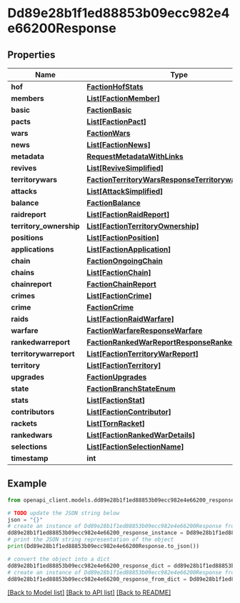 # Dd89e28b1f1ed88853b09ecc982e4e66200Response


## Properties

Name | Type | Description | Notes
------------ | ------------- | ------------- | -------------
**hof** | [**FactionHofStats**](FactionHofStats.md) |  | 
**members** | [**List[FactionMember]**](FactionMember.md) |  | 
**basic** | [**FactionBasic**](FactionBasic.md) |  | 
**pacts** | [**List[FactionPact]**](FactionPact.md) |  | 
**wars** | [**FactionWars**](FactionWars.md) |  | 
**news** | [**List[FactionNews]**](FactionNews.md) |  | 
**metadata** | [**RequestMetadataWithLinks**](RequestMetadataWithLinks.md) |  | 
**revives** | [**List[ReviveSimplified]**](ReviveSimplified.md) |  | 
**territorywars** | [**FactionTerritoryWarsResponseTerritorywars**](FactionTerritoryWarsResponseTerritorywars.md) |  | 
**attacks** | [**List[AttackSimplified]**](AttackSimplified.md) |  | 
**balance** | [**FactionBalance**](FactionBalance.md) |  | 
**raidreport** | [**List[FactionRaidReport]**](FactionRaidReport.md) |  | 
**territory_ownership** | [**List[FactionTerritoryOwnership]**](FactionTerritoryOwnership.md) |  | 
**positions** | [**List[FactionPosition]**](FactionPosition.md) |  | 
**applications** | [**List[FactionApplication]**](FactionApplication.md) |  | 
**chain** | [**FactionOngoingChain**](FactionOngoingChain.md) |  | 
**chains** | [**List[FactionChain]**](FactionChain.md) |  | 
**chainreport** | [**FactionChainReport**](FactionChainReport.md) |  | 
**crimes** | [**List[FactionCrime]**](FactionCrime.md) |  | 
**crime** | [**FactionCrime**](FactionCrime.md) |  | 
**raids** | [**List[FactionRaidWarfare]**](FactionRaidWarfare.md) |  | 
**warfare** | [**FactionWarfareResponseWarfare**](FactionWarfareResponseWarfare.md) |  | 
**rankedwarreport** | [**FactionRankedWarReportResponseRankedwarreport**](FactionRankedWarReportResponseRankedwarreport.md) |  | 
**territorywarreport** | [**List[FactionTerritoryWarReport]**](FactionTerritoryWarReport.md) |  | 
**territory** | [**List[FactionTerritory]**](FactionTerritory.md) |  | 
**upgrades** | [**FactionUpgrades**](FactionUpgrades.md) |  | 
**state** | [**FactionBranchStateEnum**](FactionBranchStateEnum.md) |  | 
**stats** | [**List[FactionStat]**](FactionStat.md) |  | 
**contributors** | [**List[FactionContributor]**](FactionContributor.md) |  | 
**rackets** | [**List[TornRacket]**](TornRacket.md) |  | 
**rankedwars** | [**List[FactionRankedWarDetails]**](FactionRankedWarDetails.md) |  | 
**selections** | [**List[FactionSelectionName]**](FactionSelectionName.md) |  | 
**timestamp** | **int** |  | 

## Example

```python
from openapi_client.models.dd89e28b1f1ed88853b09ecc982e4e66200_response import Dd89e28b1f1ed88853b09ecc982e4e66200Response

# TODO update the JSON string below
json = "{}"
# create an instance of Dd89e28b1f1ed88853b09ecc982e4e66200Response from a JSON string
dd89e28b1f1ed88853b09ecc982e4e66200_response_instance = Dd89e28b1f1ed88853b09ecc982e4e66200Response.from_json(json)
# print the JSON string representation of the object
print(Dd89e28b1f1ed88853b09ecc982e4e66200Response.to_json())

# convert the object into a dict
dd89e28b1f1ed88853b09ecc982e4e66200_response_dict = dd89e28b1f1ed88853b09ecc982e4e66200_response_instance.to_dict()
# create an instance of Dd89e28b1f1ed88853b09ecc982e4e66200Response from a dict
dd89e28b1f1ed88853b09ecc982e4e66200_response_from_dict = Dd89e28b1f1ed88853b09ecc982e4e66200Response.from_dict(dd89e28b1f1ed88853b09ecc982e4e66200_response_dict)
```
[[Back to Model list]](../README.md#documentation-for-models) [[Back to API list]](../README.md#documentation-for-api-endpoints) [[Back to README]](../README.md)


